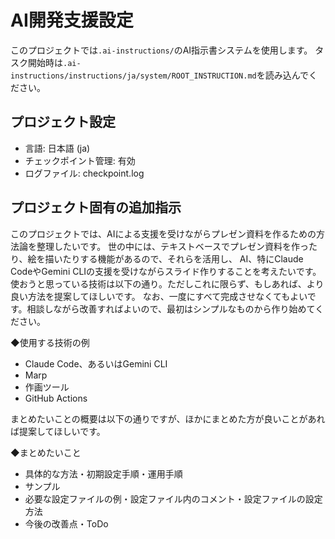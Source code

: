 # AI開発支援設定

このプロジェクトでは`.ai-instructions/`のAI指示書システムを使用します。
タスク開始時は`.ai-instructions/instructions/ja/system/ROOT_INSTRUCTION.md`を読み込んでください。

## プロジェクト設定
- 言語: 日本語 (ja)
- チェックポイント管理: 有効
- ログファイル: checkpoint.log

## プロジェクト固有の追加指示

このプロジェクトでは、AIによる支援を受けながらプレゼン資料を作るための方法論を整理したいです。
世の中には、テキストベースでプレゼン資料を作ったり、絵を描いたりする機能があるので、それらを活用し、
AI、特にClaude CodeやGemini CLIの支援を受けながらスライド作りすることを考えたいです。
使おうと思っている技術は以下の通り。ただしこれに限らず、もしあれば、より良い方法を提案してほしいです。
なお、一度にすべて完成させなくてもよいです。相談しながら改善すればよいので、最初はシンプルなものから作り始めてください。

◆使用する技術の例

- Claude Code、あるいはGemini CLI
- Marp
- 作画ツール
- GitHub Actions

まとめたいことの概要は以下の通りですが、ほかにまとめた方が良いことがあれば提案してほしいです。

◆まとめたいこと

- 具体的な方法・初期設定手順・運用手順
- サンプル
- 必要な設定ファイルの例・設定ファイル内のコメント・設定ファイルの設定方法
- 今後の改善点・ToDo